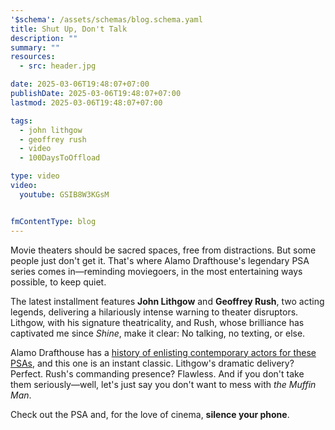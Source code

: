 ```yaml
---
'$schema': /assets/schemas/blog.schema.yaml
title: Shut Up, Don't Talk
description: ""
summary: ""
resources:
  - src: header.jpg

date: 2025-03-06T19:48:07+07:00
publishDate: 2025-03-06T19:48:07+07:00
lastmod: 2025-03-06T19:48:07+07:00

tags:
  - john lithgow
  - geoffrey rush
  - video
  - 100DaysToOffload

type: video
video:
  youtube: GSIB8W3KGsM


fmContentType: blog
---
```


Movie theaters should be sacred spaces, free from distractions. But some people just don't get it. That's where Alamo Drafthouse's legendary PSA series comes in—reminding moviegoers, in the most entertaining ways possible, to keep quiet.

The latest installment features **John Lithgow** and **Geoffrey Rush**, two acting legends, delivering a hilariously intense warning to theater disruptors. Lithgow, with his signature theatricality, and Rush, whose brilliance has captivated me since *Shine*, make it clear: No talking, no texting, or else.

Alamo Drafthouse has a [history of enlisting contemporary actors for these PSAs](https://www.youtube.com/playlist?list=PLpX5OvrhWl9I59CYEx_ZtXnSmpBQEDbWe), and this one is an instant classic. Lithgow's dramatic delivery? Perfect. Rush's commanding presence? Flawless. And if you don't take them seriously—well, let's just say you don't want to mess with *the Muffin Man*.

Check out the PSA and, for the love of cinema, **silence your phone**.
